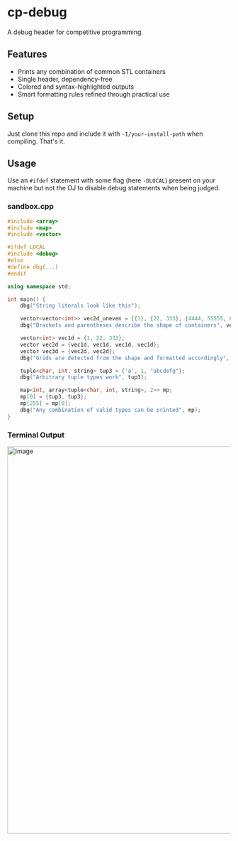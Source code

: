 # cp-debug

A debug header for competitive programming.

## Features
- Prints any combination of common STL containers
- Single header, dependency-free
- Colored and syntax-highlighted outputs
- Smart formatting rules refined through practical use

## Setup
Just clone this repo and include it with `-I/your-install-path` when compiling. That's it.

## Usage
Use an `#ifdef` statement with some flag (here `-DLOCAL`) present on your machine but not the OJ to disable debug statements when being judged.

### sandbox.cpp
```cpp
#include <array>
#include <map>
#include <vector>

#ifdef LOCAL
#include <debug>
#else
#define dbg(...)
#endif

using namespace std;

int main() {
    dbg("String literals look like this");

    vector<vector<int>> vec2d_uneven = {{1}, {22, 333}, {4444, 55555, 666666}};
    dbg("Brackets and parentheses describe the shape of containers", vec2d_uneven);

    vector<int> vec1d = {1, 22, 333};
    vector vec2d = {vec1d, vec1d, vec1d, vec1d};
    vector vec3d = {vec2d, vec2d};
    dbg("Grids are detected from the shape and formatted accordingly", vec1d, vec2d, vec3d);

    tuple<char, int, string> tup3 = {'a', 1, "abcdefg"};
    dbg("Arbitrary tuple types work", tup3);

    map<int, array<tuple<char, int, string>, 2>> mp;
    mp[0] = {tup3, tup3};
    mp[255] = mp[0];
    dbg("Any combination of valid types can be printed", mp);
}
```

### Terminal Output
<img width="872" alt="image" src="https://github.com/user-attachments/assets/da3f0750-adff-49fb-afb8-8e9d9b8a0c9f">


